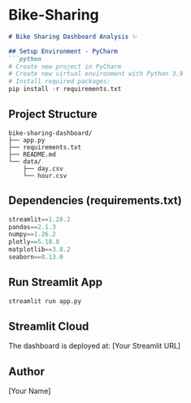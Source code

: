 # Bike-Sharing

```markdown
# Bike Sharing Dashboard Analysis ✨

## Setup Environment - PyCharm
```python
# Create new project in PyCharm
# Create new virtual environment with Python 3.9
# Install required packages:
pip install -r requirements.txt
```

## Project Structure
```
bike-sharing-dashboard/
├── app.py              
├── requirements.txt    
├── README.md         
└── data/              
    ├── day.csv        
    └── hour.csv      
```

## Dependencies (requirements.txt)
```python
streamlit==1.28.2
pandas==2.1.3
numpy==1.26.2 
plotly==5.18.0
matplotlib==3.8.2
seaborn==0.13.0
```

## Run Streamlit App
```python
streamlit run app.py
```

## Streamlit Cloud
The dashboard is deployed at: [Your Streamlit URL]

## Author
[Your Name]
```


